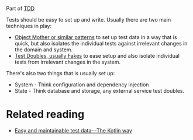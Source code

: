 Part of [TDD](tdd.md)

Tests should be easy to set up and write. Usually there are two main techniques in play:
- [Object Mother or similar patterns](https://martinfowler.com/bliki/ObjectMother.html) to set up test data in a way that is quick, but also isolates the individual tests against irrelevant changes in the domain and system.
- [Test Doubles, usually Fakes](fakes.md) to ease setup and also isolate individual tests from irrelevant changes in the system.

There's also two things that is usually set up:
- System - Think configuration and dependency injection
- State - Think database and storage, any external service test doubles.

# Related reading
- [Easy and maintainable test data—The Kotlin way](https://anderssv.medium.com/easy-and-maintainable-test-data-the-kotlin-way-9ecbbf53d822)
